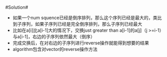 #Solution#

*	如果一个num squence已经是倒序排列，那么这个序列已经是最大的，类比到子序列，如果子序列已经是完全倒序排列，那么子序列已经最大
*	比如在a[i]比a[i-1]大的情况下，交换just greater than a[i-1]的a[j]（j >=i-1）与a[i-1]，右边的子序列依然最大（倒序）
*	完成交换后，在对右边的子序列进行reverse操作就能得到想要的结果
*	algorithm包含对vector的reverse操作方法
